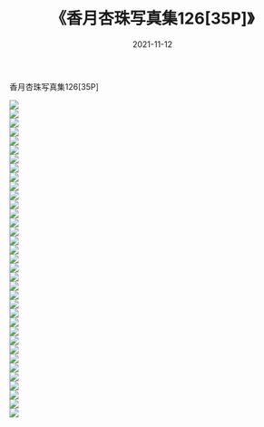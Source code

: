 ﻿---
layout: post
title:  《香月杏珠写真集126[35P]》
date:   2021-11-12
img: http://img.660000.xyz/Sharelink/性感/2021/香月杏珠写真集126[35P]/000.jpg
categories: [美女, 清纯, 唯美]
---

香月杏珠写真集126[35P]

  ![](http://img.660000.xyz/Sharelink/性感/2021/香月杏珠写真集126[35P]/001.jpg) <br> ![](http://img.660000.xyz/Sharelink/性感/2021/香月杏珠写真集126[35P]/002.jpg) <br> ![](http://img.660000.xyz/Sharelink/性感/2021/香月杏珠写真集126[35P]/003.jpg) <br> ![](http://img.660000.xyz/Sharelink/性感/2021/香月杏珠写真集126[35P]/004.jpg) <br> ![](http://img.660000.xyz/Sharelink/性感/2021/香月杏珠写真集126[35P]/005.jpg) <br> ![](http://img.660000.xyz/Sharelink/性感/2021/香月杏珠写真集126[35P]/006.jpg) <br> ![](http://img.660000.xyz/Sharelink/性感/2021/香月杏珠写真集126[35P]/007.jpg) <br> ![](http://img.660000.xyz/Sharelink/性感/2021/香月杏珠写真集126[35P]/008.jpg) <br> ![](http://img.660000.xyz/Sharelink/性感/2021/香月杏珠写真集126[35P]/009.jpg) <br> ![](http://img.660000.xyz/Sharelink/性感/2021/香月杏珠写真集126[35P]/010.jpg) <br> ![](http://img.660000.xyz/Sharelink/性感/2021/香月杏珠写真集126[35P]/011.jpg) <br> ![](http://img.660000.xyz/Sharelink/性感/2021/香月杏珠写真集126[35P]/012.jpg) <br> ![](http://img.660000.xyz/Sharelink/性感/2021/香月杏珠写真集126[35P]/013.jpg) <br> ![](http://img.660000.xyz/Sharelink/性感/2021/香月杏珠写真集126[35P]/014.jpg) <br> ![](http://img.660000.xyz/Sharelink/性感/2021/香月杏珠写真集126[35P]/015.jpg) <br> ![](http://img.660000.xyz/Sharelink/性感/2021/香月杏珠写真集126[35P]/016.jpg) <br> ![](http://img.660000.xyz/Sharelink/性感/2021/香月杏珠写真集126[35P]/017.jpg) <br> ![](http://img.660000.xyz/Sharelink/性感/2021/香月杏珠写真集126[35P]/018.jpg) <br> ![](http://img.660000.xyz/Sharelink/性感/2021/香月杏珠写真集126[35P]/019.jpg) <br> ![](http://img.660000.xyz/Sharelink/性感/2021/香月杏珠写真集126[35P]/020.jpg) <br> ![](http://img.660000.xyz/Sharelink/性感/2021/香月杏珠写真集126[35P]/021.jpg) <br> ![](http://img.660000.xyz/Sharelink/性感/2021/香月杏珠写真集126[35P]/022.jpg) <br> ![](http://img.660000.xyz/Sharelink/性感/2021/香月杏珠写真集126[35P]/023.jpg) <br> ![](http://img.660000.xyz/Sharelink/性感/2021/香月杏珠写真集126[35P]/024.jpg) <br> ![](http://img.660000.xyz/Sharelink/性感/2021/香月杏珠写真集126[35P]/025.jpg) <br> ![](http://img.660000.xyz/Sharelink/性感/2021/香月杏珠写真集126[35P]/026.jpg) <br> ![](http://img.660000.xyz/Sharelink/性感/2021/香月杏珠写真集126[35P]/027.jpg) <br> ![](http://img.660000.xyz/Sharelink/性感/2021/香月杏珠写真集126[35P]/028.jpg) <br> ![](http://img.660000.xyz/Sharelink/性感/2021/香月杏珠写真集126[35P]/029.jpg) <br> ![](http://img.660000.xyz/Sharelink/性感/2021/香月杏珠写真集126[35P]/030.jpg) <br> ![](http://img.660000.xyz/Sharelink/性感/2021/香月杏珠写真集126[35P]/031.jpg) <br> ![](http://img.660000.xyz/Sharelink/性感/2021/香月杏珠写真集126[35P]/032.jpg) <br> ![](http://img.660000.xyz/Sharelink/性感/2021/香月杏珠写真集126[35P]/033.jpg) <br> ![](http://img.660000.xyz/Sharelink/性感/2021/香月杏珠写真集126[35P]/034.jpg) <br> ![](http://img.660000.xyz/Sharelink/性感/2021/香月杏珠写真集126[35P]/035.jpg) <br>